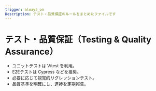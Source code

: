 ```yaml
---
trigger: always_on
Description: テスト・品質保証のルールをまとめたファイルです
---
```


# テスト・品質保証（Testing & Quality Assurance）

- ユニットテストは Vitest を利用。
- E2Eテストは Cypress などを推奨。
- 必要に応じて視覚的リグレッションテスト。
- 品質基準を明確にし、進捗を定期報告。
